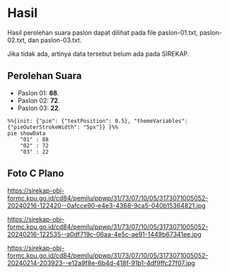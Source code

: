 # Hasil

Hasil perolehan suara paslon dapat dilihat pada file paslon-01.txt, paslon-02.txt, dan paslon-03.txt.

Jika tidak ada, artinya data tersebut belum ada pada SIREKAP.

## Perolehan Suara

 * Paslon 01: **88**.
 * Paslon 02: **72**.
 * Paslon 03: **22**.

```mermaid
%%{init: {"pie": {"textPosition": 0.5}, "themeVariables": {"pieOuterStrokeWidth": "5px"}} }%%
pie showData
    "01" : 88
    "02" : 72
    "03" : 22
```
## Foto C Plano

https://sirekap-obj-formc.kpu.go.id/cd84/pemilu/ppwp/31/73/07/10/05/3173071005052-20240216-122420--0afcce90-e4e3-4368-9ca5-040b15364821.jpg

https://sirekap-obj-formc.kpu.go.id/cd84/pemilu/ppwp/31/73/07/10/05/3173071005052-20240216-122535--a0df719c-06aa-4e5c-ae91-1449b67341ee.jpg

https://sirekap-obj-formc.kpu.go.id/cd84/pemilu/ppwp/31/73/07/10/05/3173071005052-20240214-203923--e12a9f8e-6b4d-418f-91b1-4df9ffc27f07.jpg
